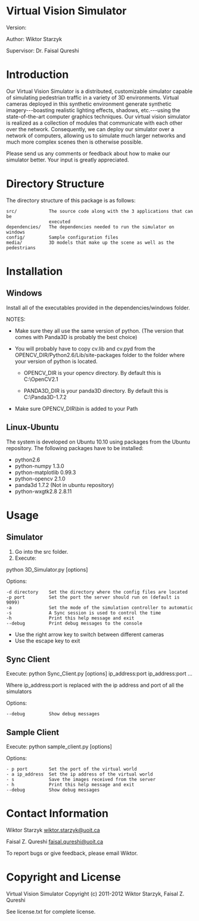 Virtual Vision Simulator
========================
Version:

Author: Wiktor Starzyk

Supervisor: Dr. Faisal Qureshi


Introduction
============

Our Virtual Vision Simulator is a distributed, customizable simulator capable of 
simulating pedestrian traffic in a variety of 3D environments. Virtual cameras 
deployed in this synthetic environment generate synthetic imagery---boasting 
realistic lighting effects, shadows, etc.---using the state-of-the-art computer 
graphics techniques. Our virtual vision simulator is realized as a collection of 
modules that communicate with each other over the network. Consequently, we can 
deploy our simulator over a network of computers, allowing us to simulate much 
larger networks and much more complex scenes then is otherwise possible.

Please send us any comments or feedback about how to make our simulator better.
Your input is greatly appreciated.


Directory Structure
===================

The directory structure of this package is as follows:

    src/            The source code along with the 3 applications that can be 
                    executed
    dependencies/   The dependencies needed to run the simulator on windows 
    config/         Sample configuration files
    media/          3D models that make up the scene as well as the pedestrians


Installation
============

Windows
-------

Install all of the executables provided in the dependencies/windows folder.

NOTES:

- Make sure they all use the same version of python. (The version that comes with Panda3D is probably the best choice)

- You will probably have to copy cv.lib and cv.pyd from the OPENCV_DIR/Python2.6/Lib/site-packages folder to the folder where your version of python is located. 

    - OPENCV_DIR is your opencv directory. By default this is C:\OpenCV2.1 
    
    - PANDA3D_DIR is your panda3D directory. By default this is C:\Panda3D-1.7.2

- Make sure OPENCV_DIR\bin is added to your Path


Linux-Ubuntu
------------

The system is developed on Ubuntu 10.10 using packages from the Ubuntu 
repository. The following packages have to be installed:

- python2.6
- python-numpy 1.3.0
- python-matplotlib 0.99.3
- python-opencv 2.1.0
- panda3d 1.7.2 (Not in ubuntu repository)
- python-wxgtk2.8 2.8.11


Usage
=====

Simulator
---------

1. Go into the src folder.
2. Execute:

python 3D_Simulator.py [options]

Options:

    -d directory    Set the directory where the config files are located
    -p port         Set the port the server should run on (default is 9099)
    -a              Set the mode of the simulation controller to automatic
    -s              A Sync session is used to control the time
    -h              Print this help message and exit
    --debug         Print debug messages to the console
  

- Use the right arrow key to switch between different cameras
- Use the escape key to exit


Sync Client
-----------
Execute: python Sync_Client.py [options] ip_address:port ip_address:port ...

Where ip_address:port is replaced with the ip address and port of all the simulators

Options:

    --debug         Show debug messages


Sample Client
--------------

Execute: python sample_client.py [options]

Options:

    - p port        Set the port of the virtual world
    - a ip_address  Set the ip address of the virtual world
    - s             Save the images received from the server
    - h             Print this help message and exit
    --debug         Show debug messages


Contact Information
===================

Wiktor Starzyk        wiktor.starzyk@uoit.ca

Faisal Z. Qureshi     faisal.qureshi@uoit.ca

To report bugs or give feedback, please email Wiktor.


Copyright and License
=====================

Virtual Vision Simulator Copyright (c) 2011-2012 Wiktor Starzyk, Faisal Z. Qureshi

See license.txt for complete license.
